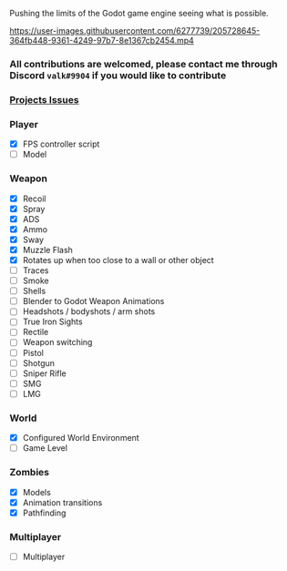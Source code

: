 Pushing the limits of the Godot game engine seeing what is possible.

https://user-images.githubusercontent.com/6277739/205728645-364fb448-9361-4249-97b7-8e1367cb2454.mp4

### All contributions are welcomed, please contact me through Discord `valk#9904` if you would like to contribute

### [Projects Issues](https://github.com/Valks-Games/zombies/issues)

### Player
- [x] FPS controller script
- [ ] Model

### Weapon
- [x] Recoil
- [x] Spray
- [x] ADS
- [x] Ammo
- [x] Sway
- [x] Muzzle Flash
- [x] Rotates up when too close to a wall or other object
- [ ] Traces
- [ ] Smoke
- [ ] Shells
- [ ] Blender to Godot Weapon Animations
- [ ] Headshots / bodyshots / arm shots
- [ ] True Iron Sights
- [ ] Rectile
- [ ] Weapon switching
- [ ] Pistol
- [ ] Shotgun
- [ ] Sniper Rifle
- [ ] SMG
- [ ] LMG

### World
- [x] Configured World Environment
- [ ] Game Level

### Zombies
- [x] Models
- [x] Animation transitions
- [x] Pathfinding

### Multiplayer
- [ ] Multiplayer
